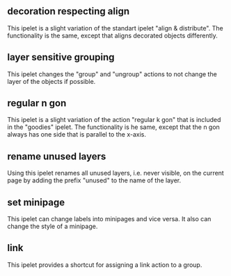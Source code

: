 ## decoration respecting align ##

This ipelet is a slight variation of the standart ipelet "align & distribute". The functionality is the same, except that aligns decorated objects differently.

## layer sensitive grouping ##

This ipelet changes the "group" and "ungroup" actions to not change the layer of the objects if possible.

## regular n gon ##

This ipelet is a slight variation of the action "regular k gon" that is included in the "goodies" ipelet. The functionality is he same, except that the n gon always has one side that is parallel to the x-axis.

## rename unused layers ##

Using this ipelet renames all unused layers, i.e. never visible, on the current page by adding the prefix "unused" to the name of the layer.

## set minipage ##

This ipelet can change labels into minipages and vice versa. It also can change the style of a minipage.

## link ##

This ipelet provides a shortcut for assigning a link action to a group.